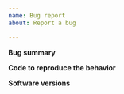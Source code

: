 ```yaml
---
name: Bug report
about: Report a bug

---
```


**Bug summary**

**Code to reproduce the behavior**

**Software versions**
